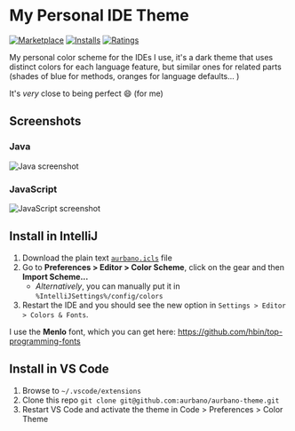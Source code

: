 # My Personal IDE  Theme

[![Marketplace](https://vsmarketplacebadge.apphb.com/version/aurbano.aurbano-theme.svg )](https://marketplace.visualstudio.com/items/aurbano.aurbano-theme) [![Installs](https://vsmarketplacebadge.apphb.com/installs-short/aurbano.aurbano-theme.svg )](https://marketplace.visualstudio.com/items/aurbano.aurbano-theme) [![Ratings](https://vsmarketplacebadge.apphb.com/rating-short/aurbano.aurbano-theme.svg )](https://marketplace.visualstudio.com/items/aurbano.aurbano-theme)



My personal color scheme for the IDEs I use, it's a dark theme that uses distinct colors for each language 
feature, but similar ones for related parts (shades of blue for methods, oranges for language defaults... )

It's *very* close to being perfect :smile: (for me)

## Screenshots
### Java
![Java screenshot](https://raw.githubusercontent.com/aurbano/aurbano-theme/master/screenshots/java.png)

### JavaScript
![JavaScript screenshot](https://raw.githubusercontent.com/aurbano/aurbano-theme/master/screenshots/javascript.png)

## Install in IntelliJ

1. Download the plain text [`aurbano.icls`](https://github.com/aurbano/aurbano-theme/blob/master/intellij/aurbano.icls) file
1. Go to **Preferences > Editor > Color Scheme**, click on the gear and then **Import Scheme...**
    - _Alternatively_, you can manually put it in `%IntelliJSettings%/config/colors`
1. Restart the IDE and you should see the new option in `Settings > Editor > Colors & Fonts`.

I use the **Menlo** font, which you can get here: https://github.com/hbin/top-programming-fonts

## Install in VS Code

1. Browse to `~/.vscode/extensions`
1. Clone this repo `git clone git@github.com:aurbano/aurbano-theme.git`
1. Restart VS Code and activate the theme in Code > Preferences > Color Theme
